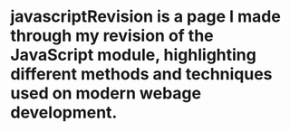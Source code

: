 # javascriptRevision is a page I made through my revision of the JavaScript module, highlighting different methods and techniques used on modern webage development.
